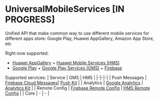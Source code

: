 # UniversalMobileServices [IN PROGRESS]

Unified API that make common way to use different mobile services for different apps store: Google Play, Huawei AppGallery, Amazon App Store, etc

Right now supported:
- [Huawei AppGallery](https://appgallery.huawei.com) + [Huawei Mobile Services (HMS)](https://huaweimobileservices.com/)
- [Google Play](https://play.google.com/store) + [Google Play Services (GMS)](https://developers.google.com/android/guides/overview) + [Firebase](https://firebase.google.com/)

Supported services:
| Service | GMS | HMS |
|-|-|-|
| Push Messages | [Firebase Cloud Messages](https://firebase.google.com/docs/cloud-messaging)| [Push Kit](https://developer.huawei.com/consumer/en/hms/huawei-pushkit/) |
| Analytics | [Google Analytics](https://firebase.google.com/docs/analytics) | [Analytics Kit](https://developer.huawei.com/consumer/en/hms/huawei-analyticskit/) |
| Remote Config | [Firebase Remote Config](https://firebase.google.com/docs/remote-config) | [HMS Remote Config](https://developer.huawei.com/consumer/en/doc/development/AppGallery-connect-Guides/agc-remoteconfig-introduction-0000001055149778) |
| Core | - | - |
